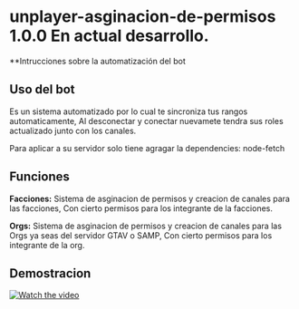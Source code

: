 # unplayer-asginacion-de-permisos 1.0.0 En actual desarrollo.

**Intrucciones sobre la automatización del bot


## Uso del bot
Es un sistema automatizado por lo cual te sincroniza tus rangos automaticamente, 
Al desconectar y conectar nuevamete tendra sus roles actualizado junto con los canales.

Para aplicar a su servidor solo tiene agragar la dependencies:
node-fetch

## Funciones

**Facciones:**
Sistema de asginacion de permisos y creacion de canales para las facciones,
Con cierto permisos para los integrante de la facciones.


**Orgs:**
Sistema de asginacion de permisos y creacion de canales para las Orgs ya seas del servidor GTAV o SAMP,
Con cierto permisos para los integrante de la org.

## Demostracion
[![Watch the video](https://i.ibb.co/Scdb9Cg/Captura-de-pantalla-2158.png)](https://www.youtube.com/watch?v=c8kagNVsooI&feature=youtu.be)


